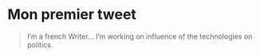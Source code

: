 # Mon premier tweet

> I’m a french Writer… I’m working on influence of the technologies on politics.